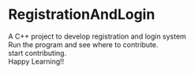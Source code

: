 # RegistrationAndLogin
A C++ project to develop registration and login system   
Run the program and see where to contribute.  
start contributing.  
Happy Learning!!
